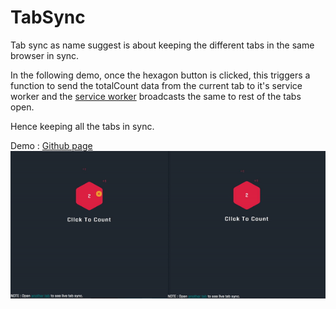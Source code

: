 # TabSync

Tab sync as name suggest is about keeping the different tabs in the same browser in sync.

In the following demo, once the hexagon button is clicked, this triggers a function to send the totalCount data from the current tab to it's service worker and the [service worker](https://developers.google.com/web/fundamentals/primers/service-workers/) broadcasts the same to rest of the tabs open. 

Hence keeping all the tabs in sync.

Demo : [Github page](http://jhamadhav.com/tabSync/)
![tabSync-demo](./demo/tabSync-demo.gif)

